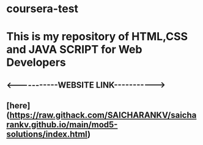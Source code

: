# coursera-test
# This is my repository of HTML,CSS and JAVA SCRIPT for Web Developers

## <-----------WEBSITE LINK----------->
## [here] (https://raw.githack.com/SAICHARANKV/saicharankv.github.io/main/mod5-solutions/index.html)
